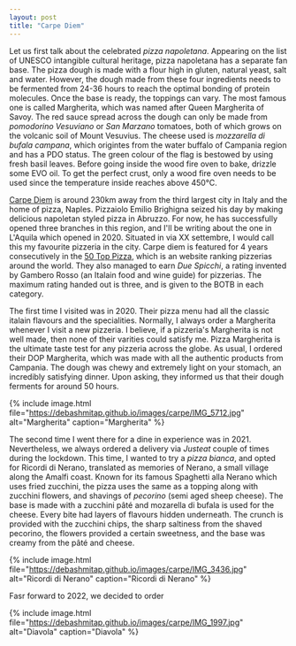 ```yaml
---
layout: post
title: "Carpe Diem"
---
```


Let us first talk about the celebrated *pizza napoletana*. Appearing on the list of UNESCO intangible cultural heritage, pizza napoletana has a separate fan base. The pizza dough is made with a flour high in gluten, natural yeast, salt and water. However, the dough made from these four ingredients needs to be fermented from 24-36 hours to reach the optimal bonding of protein molecules. Once the base is ready, the toppings can vary. The most famous one is called Margherita, which was named after Queen Margherita of Savoy. The red sauce spread across the dough can only be made from *pomodorino Vesuviano* or *San Marzano* tomatoes, both of which grows on the volcanic soil of Mount Vesuvius. The cheese used is *mozzarella di bufala campana*, which origintes from the water buffalo of Campania region and has a PDO status. The green colour of the flag is bestowed by using fresh basil leaves. Before going inside the wood fire oven to bake, drizzle some EVO oil. To get the perfect crust, only a wood fire oven needs to be used since the temperature inside reaches above 450°C. 

<a href="https://www.carpediem.pizza/en/home-2/">Carpe Diem</a> is around 230km away from the third largest city in Italy and the home of pizza, Naples. Pizzaiolo Emilio Brighigna seized his day by making delicious napoletan styled pizza in Abruzzo. For now, he has successfully opened three branches in this region, and I'll be writing about the one in L'Aquila which opened in 2020. Situated in via XX settembre, I would call this my favourite pizzeria in the city. Carpe diem is featured for 4 years consecutively in the <a href="https://www.50toppizza.it/en/referenza/carpe-diem-diversamente-pizza">50 Top Pizza</a>, which is an website ranking pizzerias around the world. They also managed to earn *Due Spicchi*, a rating invented by Gambero Rosso (an Italain food and wine guide) for pizzerias. The maximum rating handed out is three, and is given to the BOTB in each category. 

The first time I visited was in 2020. Their pizza menu had all the classic italain flavours and the specialities. Normally, I always order a Margherita whenever I visit a new pizzeria. I believe, if a pizzeria's Margherita is not well made, then none of their varities could satisfy me. Pizza Margherita is the ultimate taste test for any pizzeria across the globe. As usual, I ordered their DOP Margherita, which was made with all the authentic products from Campania. The dough was chewy and extremely light on your stomach, an incredibly satisfying dinner. Upon asking, they informed us that their dough ferments for around 50 hours. 


{% 
include image.html 
file="https://debashmitap.github.io/images/carpe/IMG_5712.jpg" 
alt="Margherita" 
caption="Margherita" 
%}


The second time I went there for a dine in experience was in 2021. Nevertheless, we always ordered a delivery via *Justeat* couple of times during the lockdown. This time, I wanted to try a *pizza bianca*, and opted for Ricordi di Nerano, translated as memories of Nerano, a small village along the Amalfi coast. Known for its famous Spaghetti alla Nerano which uses fried zucchini, the pizza uses the same as a topping along with zucchini flowers, and shavings of *pecorino* (semi aged sheep cheese). The base is made with a zucchini pâté and mozarella di bufala is used for the cheese. Every bite had layers of flavours hidden underneath. The crunch is provided with the zucchini chips, the sharp saltiness from the shaved pecorino, the flowers provided a certain sweetness, and the base was creamy from the pâté and cheese. 


{% 
include image.html 
file="https://debashmitap.github.io/images/carpe/IMG_3436.jpg" 
alt="Ricordi di Nerano" 
caption="Ricordi di Nerano" 
%}

Fasr forward to 2022, we decided to order 

{% 
include image.html 
file="https://debashmitap.github.io/images/carpe/IMG_1997.jpg" 
alt="Diavola" 
caption="Diavola" 
%}
